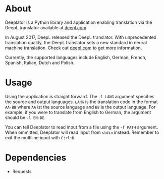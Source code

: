 # About
Deeplator is a Python library and application enabling translation via the DeepL translator available at [deepl.com](https://www.deepl.com/translator).

In August 2017, DeepL released the DeepL translator.
With unprecedented translation quality, the DeepL translator sets a new standard in neural machine translation.
Check out [deepl.com](https://www.deepl.com/press.html) to get more information.

Currently, the supported languages include English, German, French, Spanish, Italian, Dutch and Polish.

# Usage
Using the application is straight forward.
The `-l LANG` argument specifies the source and output languages.
`LANG` is the translation code in the format `AA-BB` where `AA` ist the source language and `BB` is the output language.
For example, if you were to translate from English to German, the argument should be `-l EN-DE`.

You can tell Deeplator to read input from a file using the `-f PATH` argument.
When ommitted, Deeplator will read input from `stdin` instead.
Remember to exit the multiline input with `Ctrl+D`.

# Dependencies
- Requests
